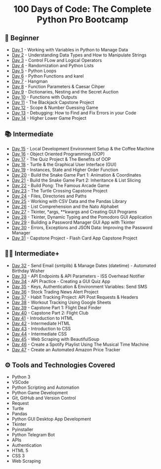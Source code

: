 <h1 align="center">100 Days of Code: The Complete Python Pro Bootcamp
</h1>

## 🔰 Beginner 
- [Day 1](https://github.com/a092devs/100-days-of-python/tree/master/day001) - Working with Variables in Python to Manage Data
- [Day 2](https://github.com/a092devs/100-days-of-python/tree/master/day002) - Understanding Data Types and How to Manipulate Strings
- [Day 3](https://github.com/a092devs/100-days-of-python/tree/master/day003) - Control FLow and Logical Operators
- [Day 4](https://github.com/a092devs/100-days-of-python/tree/master/day004) - Randomization and Python Lists
- [Day 5](https://github.com/a092devs/100-days-of-python/tree/master/day005) - Python Loops
- [Day 6](https://github.com/a092devs/100-days-of-python/tree/master/day006) - Python Functions and karel
- [Day 7](https://github.com/a092devs/100-days-of-python/tree/master/day007) - Hangman
- [Day 8](https://github.com/a092devs/100-days-of-python/tree/master/day008) - Function Parameters & Caesar Cihper
- [Day 9](https://github.com/a092devs/100-days-of-python/tree/master/day009) - Dictionaries, Nesting and the Secret Auction
- [Day 10](https://github.com/a092devs/100-days-of-python/tree/master/day010) - Functions with Outputs
- [Day 11](https://github.com/a092devs/100-days-of-python/tree/master/day011) - The Blackjack Capstone Project
- [Day 12](https://github.com/a092devs/100-days-of-python/tree/master/day012) - Scope & Number Guessing Game
- [Day 13](https://github.com/a092devs/100-days-of-python/tree/master/day013) - Debugging: How to Find and Fix Errors in your Code
- [Day 14](https://github.com/a092devs/100-days-of-python/tree/master/day014) - Higher Lower Game Project

## 📚 Intermediate
- [Day 15](https://github.com/a092devs/100-days-of-python/tree/master/day015) - Local Development Environment Setup & the Coffee Machine
- [Day 16](https://github.com/a092devs/100-days-of-python/tree/master/day016) - Object Oriented Programming (OOP)
- [Day 17](https://github.com/a092devs/100-days-of-python/tree/master/day017) - The Quiz Project & The Benefits of OOP
- [Day 18](https://github.com/a092devs/100-days-of-python/tree/master/day018) - Turtle & the Graphical User Interface (GUI)
- [Day 19](https://github.com/a092devs/100-days-of-python/tree/master/day019) - Instances, State and Higher Order Function
- [Day 20](https://github.com/a092devs/100-days-of-python/tree/master/day020) - Build the Snake Game Part 1: Animation & Coordinates
- [Day 21](https://github.com/a092devs/100-days-of-python/tree/master/day021) - Build the Snake Game Part 2: Inheritance & List Slicing
- [Day 22](https://github.com/a092devs/100-days-of-python/tree/master/day022) - Build Pong: The Famous Arcade Game
- [Day 23](https://github.com/a092devs/100-days-of-python/tree/master/day023) - The Turtle Crossing Capstone Project
- [Day 24](https://github.com/a092devs/100-days-of-python/tree/master/day024) - Files, Directories and Paths
- [Day 25](https://github.com/a092devs/100-days-of-python/tree/master/day025) - Working with CSV Data and the Pandas Library
- [Day 26](https://github.com/a092devs/100-days-of-python/tree/master/day026) - List Comprehension and the Nato Alphabet
- [Day 27](https://github.com/a092devs/100-days-of-python/tree/master/day027) - Tkinter, *args, **kwargs and Creating GUI Programs
- [Day 28](https://github.com/a092devs/100-days-of-python/tree/master/day028) - Tkinter, Dynamic Typing and the Pomodoro GUI Application
- [Day 29](https://github.com/a092devs/100-days-of-python/tree/master/day029) - Building a Password Manager GUI App with Tkinter
- [Day 30](https://github.com/a092devs/100-days-of-python/tree/master/day030) - Errors, Exceptions and JSON Data: Improving the Password Manager
- [Day 31](https://github.com/a092devs/100-days-of-python/tree/master/day031) - Capstone Project - Flash Card App Capstone Project

## 👨‍💻 Intermediate+
- [Day 32](https://github.com/a092devs/100-days-of-python/tree/master/day032) - Send Email (smtplib) & Manage Dates (datetime) - Automated Birthday Wisher
- [Day 33](https://github.com/a092devs/100-days-of-python/tree/master/day033) - API Endpoints & API Parameters - ISS Overhead Notifier
- [Day 34](https://github.com/a092devs/100-days-of-python/tree/master/day034) - API Practice - Creating a GUI Quiz App
- [Day 35](https://github.com/a092devs/100-days-of-python/tree/master/day035) - Keys, Authentication & Environment Variables: Send SMS
- [Day 36](https://github.com/a092devs/100-days-of-python/tree/master/day036) - Stock Trading News Alert Project
- [Day 37](https://github.com/a092devs/100-days-of-python/tree/master/day037) - Habit Tracking Project: API Post Requests & Headers
- [Day 38](https://github.com/a092devs/100-days-of-python/tree/master/day038) - Workout Tracking Using Google Sheets
- [Day 39](https://github.com/a092devs/100-days-of-python/tree/master/day039) - Capstone Part 1: Flight Deal Finder
- [Day 40](https://github.com/a092devs/100-days-of-python/tree/master/day040) - Capstone Part 2: Flight Club
- [Day 41](https://github.com/a092devs/100-days-of-python/tree/master/day041) - Introduction to HTML
- [Day 42](https://github.com/a092devs/100-days-of-python/tree/master/day042) - Intermediate HTML
- [Day 43](https://github.com/a092devs/100-days-of-python/tree/master/day043) - Introduction to CSS
- [Day 44](https://github.com/a092devs/100-days-of-python/tree/master/day044) - Intermediate CSS
- [Day 45](https://github.com/a092devs/100-days-of-python/tree/master/day045) - Web Scraping with BeautifulSoup
- [Day 46](https://github.com/a092devs/100-days-of-python/tree/master/day046) - Create a Spotify Playlist Using The Musical Time Machine
- [Day 47](https://github.com/a092devs/100-days-of-python/tree/master/day047) - Create an Automated Amazon Price Tracker

## ⚙ Tools and Technologies Covered
- Python 3
- VSCode
- Python Scripting and Automation
- Python Game Development
- Git, GitHub and Version Control
- Request
- Turtle
- Pandas
- Python GUI Desktop App Development
- Tkinter
- Pyinstaller
- Python Telegram Bot
- APIs
- Authentication
- HTML 5
- CSS 3
- Web Scraping
